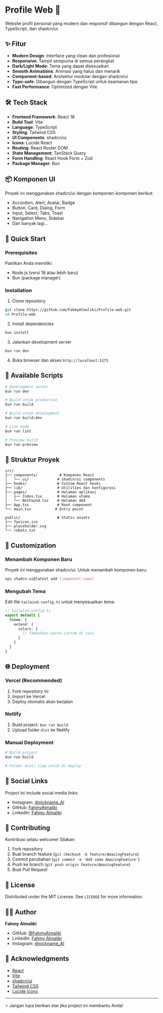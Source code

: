 # Profile Web 🚀

Website profil personal yang modern dan responsif dibangun dengan React, TypeScript, dan shadcn/ui.

## ✨ Fitur

- **Modern Design**: Interface yang clean dan profesional
- **Responsive**: Tampil sempurna di semua perangkat
- **Dark/Light Mode**: Tema yang dapat disesuaikan
- **Smooth Animations**: Animasi yang halus dan menarik
- **Component-based**: Arsitektur modular dengan shadcn/ui
- **Type-safe**: Dibangun dengan TypeScript untuk keamanan tipe
- **Fast Performance**: Optimized dengan Vite

## 🛠️ Tech Stack

- **Frontend Framework**: React 18
- **Build Tool**: Vite
- **Language**: TypeScript
- **Styling**: Tailwind CSS
- **UI Components**: shadcn/ui
- **Icons**: Lucide React
- **Routing**: React Router DOM
- **State Management**: TanStack Query
- **Form Handling**: React Hook Form + Zod
- **Package Manager**: Bun

## 📦 Komponen UI

Proyek ini menggunakan shadcn/ui dengan komponen-komponen berikut:
- Accordion, Alert, Avatar, Badge
- Button, Card, Dialog, Form
- Input, Select, Tabs, Toast
- Navigation Menu, Sidebar
- Dan banyak lagi...

## 🚀 Quick Start

### Prerequisites

Pastikan Anda memiliki:
- Node.js (versi 18 atau lebih baru)
- Bun (package manager)

### Installation

1. Clone repository
```bash
git clone https://github.com/FahmyAlmaliki/Profile-web.git
cd Profile-web
```

2. Install dependencies
```bash
bun install
```

3. Jalankan development server
```bash
bun run dev
```

4. Buka browser dan akses `http://localhost:5173`

## 📝 Available Scripts

```bash
# Development server
bun run dev

# Build untuk production
bun run build

# Build untuk development
bun run build:dev

# Lint kode
bun run lint

# Preview build
bun run preview
```

## 📁 Struktur Proyek

```
src/
├── components/          # Komponen React
│   └── ui/             # shadcn/ui components
├── hooks/              # Custom React hooks
├── lib/                # Utilities dan konfigurasi
├── pages/              # Halaman aplikasi
│   ├── Index.tsx       # Halaman utama
│   └── NotFound.tsx    # Halaman 404
├── App.tsx             # Root component
└── main.tsx           # Entry point

public/                 # Static assets
├── favicon.ico
├── placeholder.svg
└── robots.txt
```

## 🎨 Customization

### Menambah Komponen Baru

Proyek ini menggunakan shadcn/ui. Untuk menambah komponen baru:

```bash
npx shadcn-ui@latest add [component-name]
```

### Mengubah Tema

Edit file `tailwind.config.ts` untuk menyesuaikan tema:

```typescript
// tailwind.config.ts
export default {
  theme: {
    extend: {
      colors: {
        // Tambahkan warna custom di sini
      }
    }
  }
}
```

## 🌐 Deployment

### Vercel (Recommended)

1. Fork repository ini
2. Import ke Vercel
3. Deploy otomatis akan berjalan

### Netlify

1. Build project: `bun run build`
2. Upload folder `dist` ke Netlify

### Manual Deployment

```bash
# Build project
bun run build

# Folder dist/ siap untuk di-deploy
```

## 📱 Social Links

Project ini include social media links:
- Instagram: [@nickname_AI](https://instagram.com/nickname_AI)
- GitHub: [FahmyAlmaliki](https://github.com/FahmyAlmaliki)
- LinkedIn: [Fahmy Almaliki](https://www.linkedin.com/in/fahmy-almaliki-951b732a5/)

## 🤝 Contributing

Kontribusi selalu welcome! Silakan:

1. Fork repository
2. Buat branch feature (`git checkout -b feature/AmazingFeature`)
3. Commit perubahan (`git commit -m 'Add some AmazingFeature'`)
4. Push ke branch (`git push origin feature/AmazingFeature`)
5. Buat Pull Request

## 📄 License

Distributed under the MIT License. See `LICENSE` for more information.

## 👨‍💻 Author

**Fahmy Almaliki**
- GitHub: [@FahmyAlmaliki](https://github.com/FahmyAlmaliki)
- LinkedIn: [Fahmy Almaliki](https://www.linkedin.com/in/fahmy-almaliki-951b732a5/)
- Instagram: [@nickname_AI](https://instagram.com/nickname_AI)

## 🙏 Acknowledgments

- [React](https://reactjs.org/)
- [Vite](https://vitejs.dev/)
- [shadcn/ui](https://ui.shadcn.com/)
- [Tailwind CSS](https://tailwindcss.com/)
- [Lucide Icons](https://lucide.dev/)

---

⭐ Jangan lupa berikan star jika project ini membantu Anda!
